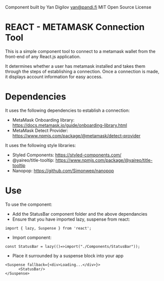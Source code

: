 Component built by Yan Digilov
yan@pandi.fi
MIT Open Source License

#  REACT - METAMASK Connection Tool
This is a simple component tool to connect to a metamask wallet from the front-end of
any React.js application. 

It determines whether a user has metamask installed and takes them through the steps of establishing a connection.  Once a connection is made, it displays account information for easy access.  

#  Dependencies
It uses the following dependencies to establish a connection:
-  MetaMask Onboarding library:  https://docs.metamask.io/guide/onboarding-library.html
-  MetaMask Detect Provider: https://www.npmjs.com/package/@metamask/detect-provider

It uses the following style libraries:
-  Styled Components: https://styled-components.com/
-  @yaireo/title-tooltip:  https://www.npmjs.com/package/@yaireo/title-tooltip
-  Nanopop:  https://github.com/Simonwep/nanopop

#  Use
To use the component:
-  Add the StatusBar component folder and the above dependancies
-  Ensure that you have imported lazy, suspense from react:
```
import { lazy, Suspense } from 'react';
```
-  Import component:
```
const StatusBar = lazy(()=>import("./Components/StatusBar"));
```
-  Place it surrounded by a suspense block into your app
```
<Suspense fallback={<div>Loading...</div>}>
      <StatusBar/>
</Suspense>
```